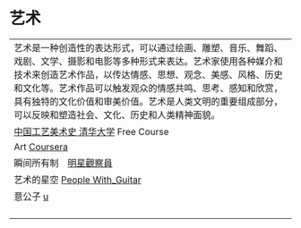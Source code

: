 # 艺术

|                                                                                                                                                                               |
| ----------------------------------------------------------------------------------------------------------------------------------------------------------------------------- |
| 艺术是一种创造性的表达形式，可以通过绘画、雕塑、音乐、舞蹈、戏剧、文学、摄影和电影等多种形式来表达。艺术家使用各种媒介和技术来创造艺术作品，以传达情感、思想、观念、美感、风格、历史和文化等。艺术作品可以触发观众的情感共鸣、思考、感知和欣赏，具有独特的文化价值和审美价值。艺术是人类文明的重要组成部分，可以反映和塑造社会、文化、历史和人类精神面貌。 |
| [中国工艺美术史 清华大学](https://www.youtube.com/playlist?list=PLgvxkXbWub7gBFTCbSnSiVGJJ7ZGnV\_yJ) Free Course                                                                         |
| Art [Coursera](https://www.youtube.com/playlist?list=PLVext98k2evi5NpfMuaayyFPi6kX7AUpr)                                                                                      |
| 瞬间所有制　[明星觀察員](https://www.youtube.com/watch?v=ZSUfyymafhM)                                                                                                                    |
| 艺术的星空 [People With\_Guitar](https://www.youtube.com/playlist?list=PLtUG5I3iHx9zExSAjmh-R6S9OYGTH6tf8)                                                                         |
| 意公子 [u](https://www.youtube.com/@EYart-yigongzi/playlists)                                                                                                                    |
|                                                                                                                                                                               |
|                                                                                                                                                                               |
|                                                                                                                                                                               |
|                                                                                                                                                                               |
